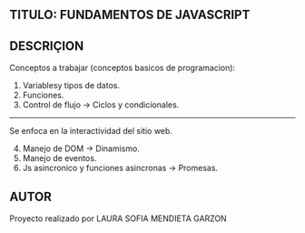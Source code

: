 ## TITULO: FUNDAMENTOS DE JAVASCRIPT

## DESCRIÇION

Conceptos a trabajar (conceptos basicos de programacion):

1. Variablesy tipos de datos.
2. Funciones.
3. Control de flujo -> Ciclos y condicionales.

-------------------------------------------

Se enfoca en la interactividad del sitio web.

4. Manejo de DOM -> Dinamismo.
5. Manejo de eventos.
6. Js asincronico y funciones asincronas -> Promesas.

## AUTOR 
Proyecto realizado por LAURA SOFIA MENDIETA GARZON